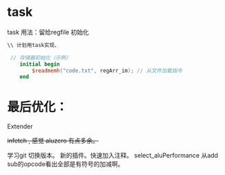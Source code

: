 # task
task 用法：留给regfile 初始化


``` verilog
\\ 计划用task实现、

 // 存储器初始化（示例）
    initial begin
        $readmemh("code.txt", regArr_im); // 从文件加载指令
    end

```

# 最后优化：

Extender


~~infetch , 感觉 aluzero 有点多余。~~

学习git 切换版本。
新的插件。快速加入注释。
select_aluPerformance 从add sub的opcode看出全部是有符号的加减啊。